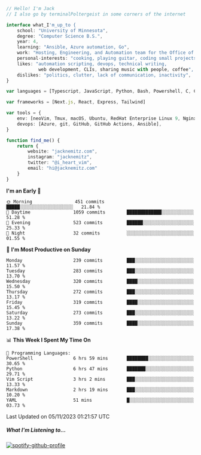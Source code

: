```typescript
// Hello! I'm Jack
// I also go by terminalPoltergeist in some corners of the internet

interface what_I'm_up_to {
    school: "University of Minnesota",
    degree: "Computer Science B.S.",
    year: 4,
    learning: "Ansible, Azure automation, Go",
    work: "Hosting, Engineering, and Automation team for the Office of Information Technology at UMN",
    personal-interests: "cooking, playing guitar, coding small projects",
    likes: "automation scripting, devops, technical writing,
            web development, CLIs, sharing music with people, coffee",
    dislikes: "politics, clutter, lack of communication, inactivity",
}

var languages = [Typescript, JavaScript, Python, Bash, Powershell, C, C++, HTML, CSS]

var frameworks = [Next.js, React, Express, Tailwind]

var tools = {
    env: [neoVim, Tmux, macOS, Ubuntu, RedHat Enterprise Linux 9, Nginx, DigitalOcean, Cloudflare],
    devops: [Azure, git, GitHub, GitHub Actions, Ansible],
}

function find_me() {
    return {
        website: "jacknemitz.com",
        instagram: "jacknemitz",
        twitter: "@i_heart_vim",
        email: "hi@jacknemitz.com"
    }
}
```

<!--START_SECTION:waka-->
**I'm an Early 🐤** 

```text
🌞 Morning                451 commits         █████░░░░░░░░░░░░░░░░░░░░   21.84 % 
🌆 Daytime                1059 commits        █████████████░░░░░░░░░░░░   51.28 % 
🌃 Evening                523 commits         ██████░░░░░░░░░░░░░░░░░░░   25.33 % 
🌙 Night                  32 commits          ░░░░░░░░░░░░░░░░░░░░░░░░░   01.55 % 
```
📅 **I'm Most Productive on Sunday** 

```text
Monday                   239 commits         ███░░░░░░░░░░░░░░░░░░░░░░   11.57 % 
Tuesday                  283 commits         ███░░░░░░░░░░░░░░░░░░░░░░   13.70 % 
Wednesday                320 commits         ████░░░░░░░░░░░░░░░░░░░░░   15.50 % 
Thursday                 272 commits         ███░░░░░░░░░░░░░░░░░░░░░░   13.17 % 
Friday                   319 commits         ████░░░░░░░░░░░░░░░░░░░░░   15.45 % 
Saturday                 273 commits         ███░░░░░░░░░░░░░░░░░░░░░░   13.22 % 
Sunday                   359 commits         ████░░░░░░░░░░░░░░░░░░░░░   17.38 % 
```


📊 **This Week I Spent My Time On** 

```text
💬 Programming Languages: 
PowerShell               6 hrs 59 mins       ████████░░░░░░░░░░░░░░░░░   30.65 % 
Python                   6 hrs 47 mins       ███████░░░░░░░░░░░░░░░░░░   29.71 % 
Vim Script               3 hrs 2 mins        ███░░░░░░░░░░░░░░░░░░░░░░   13.33 % 
Markdown                 2 hrs 19 mins       ███░░░░░░░░░░░░░░░░░░░░░░   10.20 % 
YAML                     51 mins             █░░░░░░░░░░░░░░░░░░░░░░░░   03.73 % 
```


 Last Updated on 05/11/2023 01:21:57 UTC
<!--END_SECTION:waka-->

##### What I'm Listening to...

[![spotify-github-profile](https://spotify-github-profile.vercel.app/api/view?uid=jack.nemitz&cover_image=true&show_offline=true&bar_color=53b14f&bar_color_cover=false&background_color=121212FF)](https://spotify-github-profile.vercel.app/api/view?uid=jack.nemitz&redirect=true)

